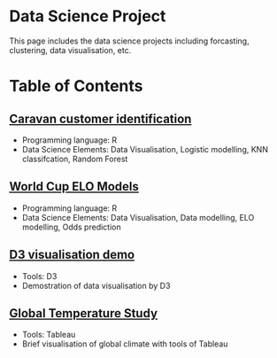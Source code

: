# Data Science Project
This page includes the data science projects including forcasting, clustering, data visualisation, etc. 


# Table of Contents
## [Caravan customer identification](https://github.com/tommy539/Data-Science-Project/blob/master/Caravan%20customer%20identification/Caravan%20customer%20identification.ipynb)

- Programming language: R
- Data Science Elements: Data Visualisation, Logistic modelling, KNN classifcation, Random Forest

## [World Cup ELO Models](https://github.com/tommy539/Data-Science-Project/blob/master/World%20Cup%202018%20prediction/ELO%20model%20for%20World%20Cup%202018%20odds%20prediction.ipynb)
- Programming language: R
- Data Science Elements: Data Visualisation, Data modelling, ELO modelling, Odds prediction

## [D3 visualisation demo](https://tommy539.github.io/D3-demo/)
- Tools: D3
- Demostration of data visualisation by D3

## [Global Temperature Study](https://github.com/tommy539/Data-Science-Project/tree/master/Global%20Temperature%20Study)
- Tools: Tableau
- Brief visualisation of global climate with tools of Tableau
